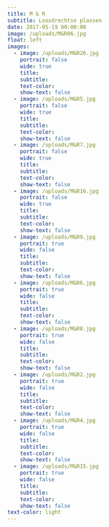 ```yaml
---
title: M & R
subtitle: Loosdrechtse plassen
date: 2017-05-19 00:00:00
image: /uploads/M&R86.jpg
float: left
images:
  - image: /uploads/M&R26.jpg
    portrait: false
    wide: true
    title:
    subtitle:
    text-color:
    show-text: false
  - image: /uploads/M&R5.jpg
    portrait: false
    wide: true
    title:
    subtitle:
    text-color:
    show-text: false
  - image: /uploads/M&R7.jpg
    portrait: false
    wide: true
    title:
    subtitle:
    text-color:
    show-text: false
  - image: /uploads/M&R16.jpg
    portrait: false
    wide: true
    title:
    subtitle:
    text-color:
    show-text: false
  - image: /uploads/M&R9.jpg
    portrait: true
    wide: false
    title:
    subtitle:
    text-color:
    show-text: false
  - image: /uploads/M&R6.jpg
    portrait: true
    wide: false
    title:
    subtitle:
    text-color:
    show-text: false
  - image: /uploads/M&R8.jpg
    portrait: true
    wide: false
    title:
    subtitle:
    text-color:
    show-text: false
  - image: /uploads/M&R2.jpg
    portrait: true
    wide: false
    title:
    subtitle:
    text-color:
    show-text: false
  - image: /uploads/M&R4.jpg
    portrait: true
    wide: false
    title:
    subtitle:
    text-color:
    show-text: false
  - image: /uploads/M&R15.jpg
    portrait: true
    wide: false
    title:
    subtitle:
    text-color:
    show-text: false
text-color: light
---
```


